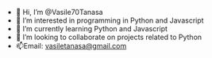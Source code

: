 - 👋 Hi, I’m @Vasile70Tanasa
- 👀 I’m interested in programming in Python and Javascript
- 🌱 I’m currently learning Python and Javascript
- 💞️ I’m looking to collaborate on projects related to Python
- 📫Email: vasiletanasa@gmail.com

<!---
Vasile70Tanasa/Vasile70Tanasa is a ✨ special ✨ repository because its `README.md` (this file) appears on your GitHub profile.
You can click the Preview link to take a look at your changes.
--->
